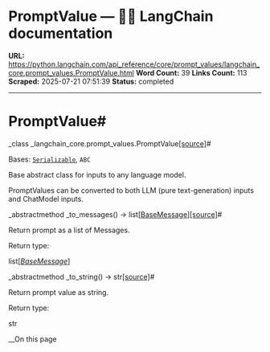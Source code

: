 # PromptValue — 🦜🔗 LangChain  documentation

**URL:** https://python.langchain.com/api_reference/core/prompt_values/langchain_core.prompt_values.PromptValue.html
**Word Count:** 39
**Links Count:** 113
**Scraped:** 2025-07-21 07:51:39
**Status:** completed

---

# PromptValue\#

_class _langchain\_core.prompt\_values.PromptValue[\[source\]](https://python.langchain.com/api_reference/_modules/langchain_core/prompt_values.html#PromptValue)\#     

Bases: [`Serializable`](https://python.langchain.com/api_reference/core/load/langchain_core.load.serializable.Serializable.html#langchain_core.load.serializable.Serializable "langchain_core.load.serializable.Serializable"), `ABC`

Base abstract class for inputs to any language model.

PromptValues can be converted to both LLM \(pure text-generation\) inputs and ChatModel inputs.

_abstractmethod _to\_messages\(\) → list\[[BaseMessage](https://python.langchain.com/api_reference/core/messages/langchain_core.messages.base.BaseMessage.html#langchain_core.messages.base.BaseMessage "langchain_core.messages.base.BaseMessage")\][\[source\]](https://python.langchain.com/api_reference/_modules/langchain_core/prompt_values.html#PromptValue.to_messages)\#     

Return prompt as a list of Messages.

Return type:     

list\[[_BaseMessage_](https://python.langchain.com/api_reference/core/messages/langchain_core.messages.base.BaseMessage.html#langchain_core.messages.base.BaseMessage "langchain_core.messages.base.BaseMessage")\]

_abstractmethod _to\_string\(\) → str[\[source\]](https://python.langchain.com/api_reference/_modules/langchain_core/prompt_values.html#PromptValue.to_string)\#     

Return prompt value as string.

Return type:     

str

__On this page